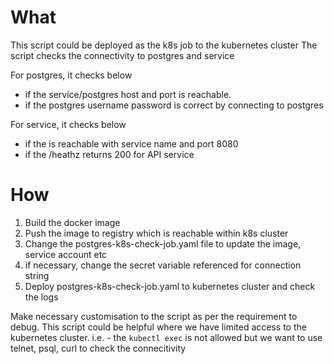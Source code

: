 # What
This script could be deployed as the k8s job to the kubernetes cluster
The script checks the connectivity to postgres and service

For postgres, it checks below
 - if the service/postgres host and port is reachable.
 - if the postgres username password is correct by connecting to postgres

For service, it checks below
 - if the is reachable with service name and port 8080
 - if the /heathz returns 200 for API service


# How
1. Build the docker image
2. Push the image to registry which is reachable within k8s cluster
3. Change the postgres-k8s-check-job.yaml file to update the image, service account etc
4. if necessary, change the secret variable referenced for connection string
5. Deploy postgres-k8s-check-job.yaml to kubernetes cluster and check the logs

Make necessary customisation to the script as per the requirement to debug. This script could be helpful where we have limited access to the kubernetes cluster. i.e. - the `kubectl exec` is not allowed but we want to use telnet, psql, curl to check the connecitivity
